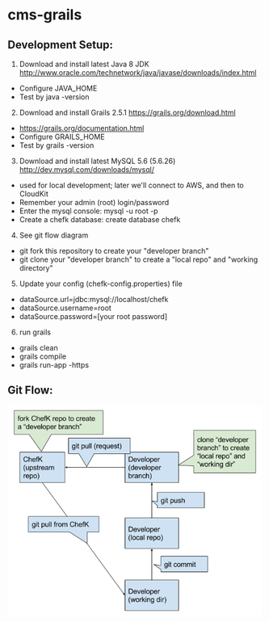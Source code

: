 # cms-grails

Development Setup:
--------------
1. Download and install latest Java 8 JDK http://www.oracle.com/technetwork/java/javase/downloads/index.html
  * Configure JAVA_HOME
  * Test by java -version
2. Download and install Grails 2.5.1 https://grails.org/download.html
  * https://grails.org/documentation.html
  * Configure GRAILS_HOME
  * Test by grails -version
3. Download and install latest MySQL 5.6 (5.6.26) http://dev.mysql.com/downloads/mysql/
  * used for local development; later we'll connect to AWS, and then to CloudKit
  * Remember your admin (root) login/password
  * Enter the mysql console: mysql -u root -p
  * Create a chefk database: create database chefk
4. See git flow diagram
  * git fork this repository to create your "developer branch"
  * git clone your "developer branch" to create a "local repo" and "working directory"
5. Update your config (chefk-config.properties) file
  * dataSource.url=jdbc\:mysql\://localhost/chefk
  * dataSource.username=root
  * dataSource.password=[your root password]
6. run grails
  * grails clean
  * grails compile
  * grails run-app -https

Git Flow:
--------------
![Git Flow Diagram](/grails-app/assets/images/git_flow.png?raw=true "Git Flow Diagram")
